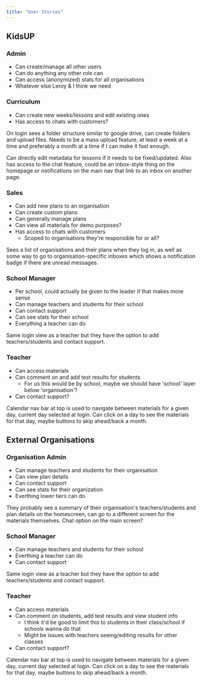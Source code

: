 ```yaml
---
title: "User Stories"
---
```


## KidsUP

### Admin

- Can create/manage all other users
- Can do anything any other role can
- Can access (anonymized) stats for all organisations
- Whatever else Leroy & I think we need

### Curriculum

- Can create new weeks/lessons and edit existing ones
- Has access to chats with customers?

On login sees a folder structure similar to google drive, can create folders and upload files. Needs to be a mass upload feature, at least a week at a time and preferably a month at a time if I can make it fast enough.

Can directly edit metadata for lessons if it needs to be fixed/updated. Also has access to the chat feature, could be an inbox-style thing on the homepage or notifications on the main nav that link to an inbox on another page.

### Sales

- Can add new plans to an organisation
- Can create custom plans
- Can generally manage plans
- Can view all materials for demo purposes?
- Has access to chats with customers
  - Scoped to organisations they're responsible for or all?

Sees a list of organisations and their plans when they log in, as well as some way to go to organisation-specific inboxes which shows a notification badge if there are unread messages.

### School Manager

- Per school, could actually be given to the leader if that makes more sense
- Can manage teachers and students for their school
- Can contact support
- Can see stats for their school
- Everything a teacher can do

Same login view as a teacher but they have the option to add teachers/students and contact support.

### Teacher

- Can access materials
- Can comment on and add test results for students
  - For us this would be by school, maybe we should have 'school' layer below 'organisation'?
- Can contact support?

Calendar nav bar at top is used to navigate between materials for a given day, current day selected at login. Can click on a day to see the materials for that day, maybe buttons to skip ahead/back a month.

## External Organisations

### Organisation Admin

- Can manage teachers and students for their organisation
- Can view plan details
- Can contact support
- Can see stats for their organization
- Everthing lower tiers can do

They probably see a summary of their organisation's teachers/students and plan details on the homescreen, can go to a different screen for the materials themselves. Chat option on the main screen?

### School Manager

- Can manage teachers and students for their school
- Everthing a teacher can do
- Can contact support

Same login view as a teacher but they have the option to add teachers/students and contact support.

### Teacher

- Can access materials
- Can comment on students, add test results and view student info
  - I think it'd be good to limit this to students in their class/school if schools wanna do that
  - Might be issues with teachers seeing/editing results for other classes
- Can contact support?

Calendar nav bar at top is used to navigate between materials for a given day, current day selected at login. Can click on a day to see the materials for that day, maybe buttons to skip ahead/back a month.
